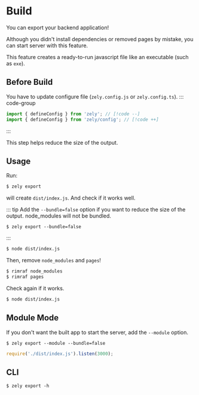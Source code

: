 # Build

You can export your backend application!

Although you didn't install dependencies or removed pages by mistake, you can start server with this feature.

This feature creates a ready-to-run javascript file like an executable (such as `exe`).

## Before Build

You have to update configure file (`zely.config.js` or `zely.config.ts`).
::: code-group

```ts [zely.config.ts]
import { defineConfig } from 'zely'; // [!code --]
import { defineConfig } from 'zely/config'; // [!code ++]
```

:::

This step helps reduce the size of the output.

## Usage

Run:

```bash
$ zely export
```

will create `dist/index.js`. And check if it works well.

::: tip
Add the `--bundle=false` option if you want to reduce the size of the output. node_modules will not be bundled.

```
$ zely export --bundle=false
```

:::

```bash
$ node dist/index.js
```

Then, remove `node_modules` and `pages`!

```bash
$ rimraf node_modules
$ rimraf pages
```

Check again if it works.

```bash
$ node dist/index.js
```

## Module Mode

If you don't want the built app to start the server, add the `--module` option.

```
$ zely export --module --bundle=false
```

```js
require('./dist/index.js').listen(3000);
```

## CLI

```txt
$ zely export -h
```
